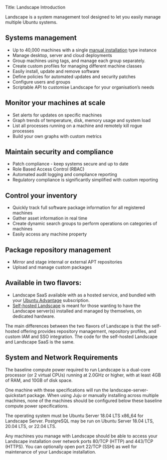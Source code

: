 Title: Landscape Introduction

Landscape is a system management tool designed to let you easily manage multiple Ubuntu systems.

## Systems management

 * Up to 40,000 machines with a single [manual installation](./landscape-install-manual.md) type instance
 * Manage desktop, server and cloud deployments
 * Group machines using tags, and manage each group separately.
 * Create custom profiles for managing different machine classes
 * Easily install, update and remove software
 * Define policies for automated updates and security patches
 * Configure users and groups
 * Scriptable API to customise Landscape for your organisation’s needs
 
## Monitor your machines at scale

 * Set alerts for updates on specific machines
 * Graph trends of temperature, disk, memory usage and system load
 * List all processes running on a machine and remotely kill rogue processes
 * Build your own graphs with custom metrics

## Maintain security and compliance

 * Patch compliance - keep systems secure and up to date
 * Role Based Access Control (RBAC)
 * Automated audit logging and compliance reporting
 * Regulatory compliance is significantly simplified with custom reporting

## Control your inventory

 * Quickly track full software package information for all registered machines
 * Gather asset information in real time
 * Create dynamic search groups to perform operations on categories of machines
 * Easily access any machine property

## Package repository management

 * Mirror and stage internal or external APT repositories
 * Upload and manage custom packages

## Available in two flavors:

 * Landscape SaaS available with as a hosted service, and bundled with your [Ubuntu Advantage](https://ubuntu.com/advantage) subscription.
 * [Self-hosted Landscape](./onprem.md) is meant for those wanting to have the Landscape server(s) installed and managed by themselves, on dedicated hardware.

The main differences between the two flavors of Landscape is that the self-hosted offering provides repository management, repository profiles, and custom IAM and SSO integration. The code for the self-hosted Landscape and Landscape SaaS is the same.

## System and Network Requirements

The baseline compute power required to run Landscape is a dual-core processor (or 2 virtual CPUs) running at 2.0GHz or higher, with at least 4GB of RAM, and 10GB of disk space.

One machine with these specifications will run the landscape-server-quickstart package. When using Juju or manually installing across multiple machines, none of the machines should be configured below these baseline compute power specifications.

The operating system must be Ubuntu Server 18.04 LTS x86_64 for Landscape Server. PostgreSQL may be run on Ubuntu Server 18.04 LTS, 20.04 LTS, or 22.04 LTS.

Any machines you manage with Landscape should be able to access your Landscape installation over network ports 80/TCP (HTTP) and 443/TCP (HTTPS). You can optionally open port 22/TCP (SSH) as well for maintenance of your Landscape installation.